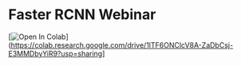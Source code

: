 # Faster RCNN Webinar

[![Open In Colab](https://colab.research.google.com/assets/colab-badge.svg)](https://colab.research.google.com/drive/1lTF6ONClcV8A-ZaDbCsj-E3MMDbyYiR9?usp=sharing]
